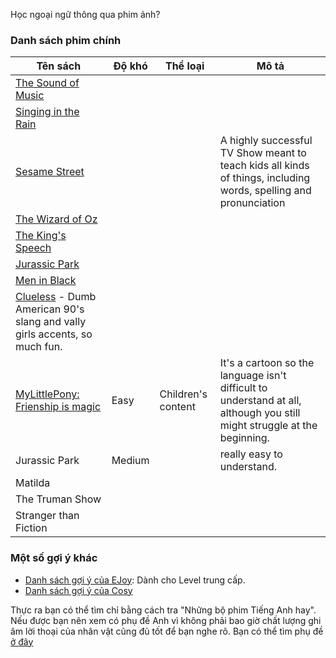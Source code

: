 Học ngoại ngữ thông qua phim ảnh?

### Danh sách phim chính

| Tên sách | Độ khó | Thể loại | Mô tả |
| --- | --- | --- | --- |
| [The Sound of Music](https://www.imdb.com/title/tt0059742/) | | | |
| [Singing in the Rain](https://www.imdb.com/title/tt0045152/) | | | |
| [Sesame Street](https://www.imdb.com/title/tt0063951/) | | | A highly successful TV Show meant to teach kids all kinds of things, including words, spelling and pronunciation  |
| [The Wizard of Oz](https://www.imdb.com/title/tt0032138/) | | | |
| [The King's Speech](https://www.imdb.com/title/tt1504320/) | | | |
| [Jurassic Park](https://www.imdb.com/title/tt0107290/) | | | |
| [Men in Black](https://www.imdb.com/title/tt0119654/) | | | |
| [Clueless](https://www.imdb.com/title/tt0112697/) - Dumb American 90's slang and vally girls accents, so much fun.
| [MyLittlePony: Frienship is magic]() | Easy | Children's content | It's a cartoon so the language isn't difficult to understand at all, although you still might struggle at the beginning. |
| Jurassic Park | Medium | | really easy to understand.| 
| Matilda | | | |
| The Truman Show | | | |
| Stranger than Fiction | | | |

### Một số gợi ý khác

- [Danh sách gợi ý của EJoy](https://blog.ejoy-english.com/vi/12-phim-tieng-anh-intermediate/): Dành cho Level trung cấp.
- [Danh sách gợi ý của Cosy](https://cosy.vn/tu-van-hay/nhung-bo-phim-tieng-anh-hay)

Thực ra bạn có thể tìm chỉ bằng cách tra "Những bộ phim Tiếng Anh hay". Nếu được bạn nên xem có phụ đề Anh vì không phải bao giờ chất lượng ghi âm lời thoại của nhân vật cũng đủ tốt để bạn nghe rõ. Bạn có thể tìm phụ đề [ở đây](https://yts.homes)